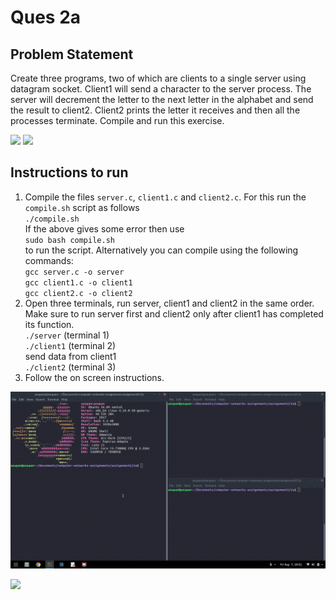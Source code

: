 # Ques 2a

## Problem Statement
Create three programs, two of which are clients to a single server using datagram
socket. Client1 will send a character to the server process. The server will
decrement the letter to the next letter in the alphabet and send the result to client2.
Client2 prints the letter it receives and then all the processes terminate. Compile
and run this exercise.

![](https://img.shields.io/badge/Language-C-orange.svg)
![](https://img.shields.io/badge/Language-Bash-orange.svg)

## Instructions to run
1. Compile the files `server.c`, `client1.c` and `client2.c`. For this run the `compile.sh` script as follows  
`./compile.sh`  
If the above gives some error then use  
`sudo bash compile.sh`  
to run the script.
Alternatively you can compile using the following commands:  
`gcc server.c -o server`  
`gcc client1.c -o client1`  
`gcc client2.c -o client2`
2. Open three terminals, run server, client1 and client2 in the same order. Make sure to run server first and client2 only after client1 has completed its function.  
`./server` (terminal 1)   
`./client1` (terminal 2)  
send data from client1  
`./client2` (terminal 3)   
3. Follow the on screen instructions.

![](./readme.gif)

![](https://ForTheBadge.com/images/badges/built-with-love.svg)
